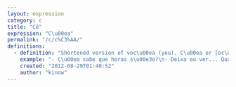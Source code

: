 ```yaml
---
layout: expression
category: c
title: "Cê"
expression: "C\u00ea"
permalink: "/c/c%C3%AA/"
definitions:
  - definition: "Shortened version of voc\u00ea (you). C\u00ea or [oc\u00ea] are also sometimes associated with rednecks."
    example: "- C\u00ea sabe que horas s\u00e3o?\n- Deixa eu ver... Quase duas."
    created: "2012-08-29T01:40:52"
    author: "kinow"
---
```

